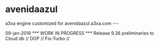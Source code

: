 # avenidaazul
a3xa engine customized for avenidaazul.a3xa.com ---

09-jan-2016 *** WORK IN PROGRESS ***
Release 9.36 preliminaries to Cloud db // DOP // Fix-Turbo // 


